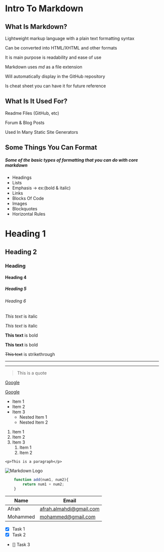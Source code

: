 # Intro To Markdown

## What Is Markdown?
Lightweight markup language with a plain text formatting syntax

Can be converted into HTML/XHTML and other formats

It is main purpose is readability and ease of use

Markdown uses _md_ as a file extension

Will automatically display in the GitHub repository

Is cheat sheet you can have it for future reference

## What Is It Used For?
Readme Files (GitHub, etc)

Forum & Blog Posts

Used In Many Static Site Generators

## Some Things You Can Format
##### Some of the basic types of formatting that you can do with core markdown
- Headings 
- Lists
- Emphasis -> ex:(bold & italic)
- Links
- Blocks Of Code
- Images
- Blockquotes
- Horizontal Rules


<!-- Heading -->
# Heading 1   <!-- Give us the largest heading -->
## Heading 2
### Heading 
#### Heading 4
##### Heading 5
###### Heading 6

<!-- Emphasis => Italics -->

<!-- We can wrap whateve we want to italicize -->
<!-- 
    To Escape These Characters

    We use backslash to show the asterisks next to this text 
-->
*This text* is italic   <!-- * -> asterisks -->

_This text_ is italic

<!-- Emphasis => Strong -->

<!-- We can wrap whateve we want to bold -->
**This text** is bold  

__This text__ is bold

<!-- Emphasis => Strikethrough -->
<!-- We can wrap whateve we want to strikethrough -->
~~This text~~ is strikethrough   <!-- ~ -> tilde -->

<!-- Horizontal Rule -->

<!-- It gives us these lines so you can use these to kind of separate your content -->
---  
<!-- triple underscores -->
___


<!-- Blockquotes -->

<!-- 
    We use greater than
    It just gives us like background and gives this blue line on the side here this border
 -->
> This is a quote

<!-- Links -->

<!--
    Brackets to write the Text
    Parenthesis for the link
    If you wanted to have a title where I hover over the link => inside the parenthesis we will put a space and then write your title in some quotes 
 -->
[Google](https://www.google.com)

[Google](https://www.google.com
"Google")

<!-- UL => Unordered List -->
* Item 1
* Item 2
* Item 3
    * Nested Item 1
    * Nested Item 2

<!-- OL => Ordered List -->
1. Item 1
1. Item 2
1. Item 3
    1. Item 1
    1. Item 2

<!-- Inline Code Block -->

<!-- Use one of these backticks for instance -->
`<p>This is a paragraph</p>`


<!-- Image -->
![Markdown Logo](https://markdown-here.com/img/icon256.png)

<!-- GitHub Markdown -->

<!-- Code Blocks -->

<!-- You can specify syntax specific code blocks  -->
```js
    function add(num1, num2){
        return num1 + num2;
    }
```

<!-- Tables -->
| Name     | Email                   |
| ------   | -------                 |
| Afrah    | afrah.almahdi@gmail.com |
| Mohammed | mohammed@gmail.com      |

<!-- Task Lists -->
* [x] Task 1  <!-- Complated Task -->
* [x] Task 2
* [] Task 3   <!-- Uncomplated Task -->

